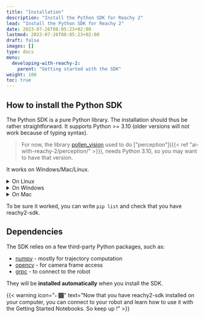 ```yaml
---
title: "Installation"
description: "Install the Python SDK for Reachy 2"
lead: "Install the Python SDK for Reachy 2"
date: 2023-07-26T08:05:23+02:00
lastmod: 2023-07-26T08:05:23+02:00
draft: false
images: []
type: docs
menu:
  developing-with-reachy-2:
    parent: "Getting started with the SDK"
weight: 100
toc: true
---
```



## How to install the Python SDK

The Python SDK is a pure Python library. The installation should thus be rather straightforward. It supports Python >= 3.10 (older versions will not work because of typing syntax). 

> For now, the library [pollen_vision](pollen-robotics/pollen-vision) used to do ["perception"]({{< ref "ai-with-reachy-2/perception/" >}}), needs Python 3.10, so you may want to have that version. 

It works on Windows/Mac/Linux.

<details>
<summary>On Linux</summary>

We recommend to use [virtual environment](https://docs.python.org/3/tutorial/venv.html) for your development. They make the installation simple and avoid compatibility issues. They also come with their [pip](https://pip.pypa.io/en/stable/) command.

Inside your virtual environment, you can install the library either from Pypi, or by cloning all the repository : 

### From PyPi

```bash
pip install reachy2-sdk
```

### From the source

```bash
git clone https://github.com/pollen-robotics/reachy2-sdk.git
cd reachy2-sdk
pip install -e reachy2-sdk
```

</details>

<details>
<summary>On Windows</summary>

We recommend you to use a virtual environment, that will allow you to have all the needed packages to control Reachy without any conflict with already existing packages on your computer. 

### Create the virtual environment :

1. You can use Miniconda, which is a minimal version of the Anaconda Python distribution. You need to download it [there](https://www.anaconda.com/download/success) : scroll down until you reach the Miniconda Installers and click on the Windows installer. 

    {{< img "images/sdk/getting-started/conda_install.png" 500x "miniconda">}}
    
2. Launch the .exe you just downloaded and follow the installation procedure. 
    
    {{< img "images/sdk/getting-started/conda_install_2.png" 500x "miniconda installer">}}
    
3. Open the Anaconda Powershell Prompt on your applications and type `conda create -n <env_name> python=3.10 git`, for example `conda create -n reachy python=3.10 git` (to install the supported version of Python and Git with your new environment)
    
    {{< img "images/sdk/getting-started/create_env.png" 800x "create venv">}}
    
4. Then activate your virtual environment : `conda activate <env_name>`
    
    {{< img "images/sdk/getting-started/activate_env.png" 800x "activate venv">}}
    

### Install the SDK Client :

Inside your virtual environment, you can install the library either from Pypi, or by cloning all the repository : 

#### From Pypi 
```bash
pip install reachy2-sdk
```

#### From source  
1. Create a folder (for example “Dev”) 
    > `mkdir Dev`
2. Go in this folder
    >  `cd \Dev\`
3. Clone the SDK repository in this folder
    > `git clone https://github.com/pollen-robotics/reachy2-sdk.git`
4. Go in this new subfolder
    > `cd \reachy2-sdk\`
5. Install the library 
    > `pip install -e` . *that command will install all the needed packages and libraries to make the SDK work on your virtual environment*



</details>

<details>
<summary>On Mac</summary>

To be done. 

</details>

To be sure it worked, you can write `pip list` and check that you have reachy2-sdk.  


## Dependencies

The SDK relies on a few third-party Python packages, such as:

* [numpy](https://numpy.org) - mostly for trajectory computation
* [opencv](https://opencv.org) - for camera frame access
* [grpc](https://grpc.io) - to connect to the robot

They will be **installed automatically** when you install the SDK.



{{< warning icon="👉🏾" text="Now that you have reachy2-sdk installed on your computer, you can connect to your robot and learn how to use it with the Getting Started Notebooks. So keep up !" >}}